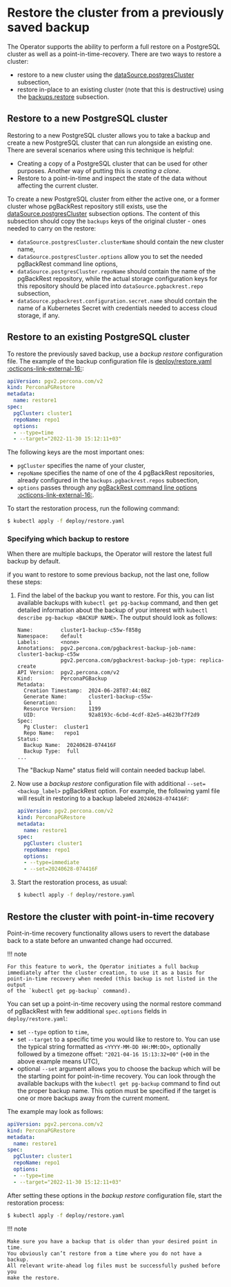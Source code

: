 # Restore the cluster from a previously saved backup

The Operator supports the ability to perform a full restore on a PostgreSQL
cluster as well as a point-in-time-recovery. There are two ways to
restore a cluster:

* restore to a new cluster using the [dataSource.postgresCluster](operator.md#datasource-postgrescluster-clustername)
subsection,
* restore in-place to an existing cluster (note that this is destructive) using
the [backups.restore](operator.md#backups-restore-enabled) subsection.

## Restore to a new PostgreSQL cluster

Restoring to a new PostgreSQL cluster allows you to take a backup and create a
new PostgreSQL cluster that can run alongside an existing one. There are several
scenarios where using this technique is helpful:

* Creating a copy of a PostgreSQL cluster that can be used for other purposes.
    Another way of putting this is *creating a clone*.
* Restore to a point-in-time and inspect the state of the data without affecting
    the current cluster.

To create a new PostgreSQL cluster from either the active one, or a former cluster
whose pgBackRest repository still exists, use the [dataSource.postgresCluster](operator.md#datasource-postgrescluster-clustername) subsection options. The content of this subsection
should copy the `backups` keys of the original cluster - ones needed to carry on
the restore:

* `dataSource.postgresCluster.clusterName` should contain the new cluster name,
* `dataSource.postgresCluster.options` allow you to set the needed pgBackRest
    command line options,
* `dataSource.postgresCluster.repoName` should contain the name of the
    pgBackRest repository, while the actual storage configuration keys for this
    repository should be placed into `dataSource.pgbackrest.repo` subsection,
* `dataSource.pgbackrest.configuration.secret.name` should contain the name of
    a Kubernetes Secret with credentials needed to access cloud storage, if any.
    
## Restore to an existing PostgreSQL cluster

To restore the previously saved backup, use a *backup restore*
configuration file. The example of the backup configuration file is
[deploy/restore.yaml :octicons-link-external-16:](https://github.com/percona/percona-postgresql-operator/blob/main/deploy/restore.yaml):

```yaml
apiVersion: pgv2.percona.com/v2
kind: PerconaPGRestore
metadata:
  name: restore1
spec:
  pgCluster: cluster1
  repoName: repo1
  options:
  - --type=time
  - --target="2022-11-30 15:12:11+03"
```

The following keys are the most important ones:

* `pgCluster` specifies the name of your cluster,
* `repoName` specifies the name of one of the 4 pgBackRest repositories,
    already configured in the `backups.pgbackrest.repos` subsection,
* `options` passes through any [pgBackRest command line options :octicons-link-external-16:](https://pgbackrest.org/configuration.html).

To start the restoration process, run the following command:

``` {.bash data-prompt="$" }
$ kubectl apply -f deploy/restore.yaml
```

### Specifying which backup to restore

When there are multiple backups, the Operator will restore the latest full
backup by default.

if you want to restore to some previous backup, not the last one, follow these
steps:

1. Find the label of the backup you want to restore. For this, you can list
    available backups with `kubectl get pg-backup` command, and then get detailed
    information about the backup of your interest with
    `kubectl describe pg-backup <BACKUP NAME>`. The output should look as follows:
    
    ```text hl_lines="18 19"
    Name:         cluster1-backup-c55w-f858g
    Namespace:    default
    Labels:       <none>
    Annotations:  pgv2.percona.com/pgbackrest-backup-job-name: cluster1-backup-c55w
                  pgv2.percona.com/pgbackrest-backup-job-type: replica-create
    API Version:  pgv2.percona.com/v2
    Kind:         PerconaPGBackup
    Metadata:
      Creation Timestamp:  2024-06-28T07:44:08Z
      Generate Name:       cluster1-backup-c55w-
      Generation:          1
      Resource Version:    1199
      UID:                 92a8193c-6cbd-4cdf-82e5-a4623bf7f2d9
    Spec:
      Pg Cluster:  cluster1
      Repo Name:   repo1
    Status:
      Backup Name:  20240628-074416F
      Backup Type:  full
    ...
    ```

    The "Backup Name" status field will contain needed backup label.

2. Now use a *backup restore* configuration file with additional
    `--set=<backup_label>` pgBackRest option. For example, the following yaml
    file will result in restoring to a backup labeled `20240628-074416F`:
    
    ```yaml
    apiVersion: pgv2.percona.com/v2
    kind: PerconaPGRestore
    metadata:
      name: restore1
    spec:
      pgCluster: cluster1
      repoName: repo1
      options:
      - --type=immediate
      - --set=20240628-074416F
    ```

3. Start the restoration process, as usual:

    ``` {.bash data-prompt="$" }
    $ kubectl apply -f deploy/restore.yaml
    ```

## Restore the cluster with point-in-time recovery

Point-in-time recovery functionality allows users to revert the database back to
a state before an unwanted change had occurred.

!!! note

    For this feature to work, the Operator initiates a full backup 
    immediately after the cluster creation, to use it as a basis for
    point-in-time recovery when needed (this backup is not listed in the output
    of the `kubectl get pg-backup` command).

You can set up a point-in-time recovery using the normal restore command of
pgBackRest with few additional `spec.options` fields in `deploy/restore.yaml`:

* set `--type` option to `time`,
* set `--target` to a specific time you would like to restore to. You can use
the typical string formatted as `<YYYY-MM-DD HH:MM:DD>`, optionally followed
by a timezone offset: `"2021-04-16 15:13:32+00"` (`+00` in the above
example means UTC),
* optional `--set` argument allows you to choose the backup which will be the
starting point for point-in-time recovery. You can look through the available backups
with the `kubectl get pg-backup` command to find out the proper backup name.
This option must be specified if the target is one or more backups away from the
current moment.

The example may look as follows:

```yaml
apiVersion: pgv2.percona.com/v2
kind: PerconaPGRestore
metadata:
  name: restore1
spec:
  pgCluster: cluster1
  repoName: repo1
  options:
  - --type=time
  - --target="2022-11-30 15:12:11+03"
```

After setting these options in the *backup restore* configuration file,
start the restoration process:

``` {.bash data-prompt="$" }
$ kubectl apply -f deploy/restore.yaml
```

!!! note

    Make sure you have a backup that is older than your desired point in time.
    You obviously can’t restore from a time where you do not have a backup.
    All relevant write-ahead log files must be successfully pushed before you
    make the restore.

